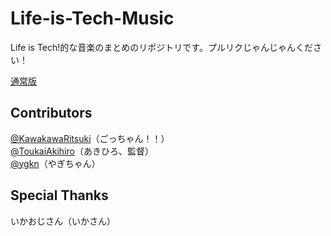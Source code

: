 # Life-is-Tech-Music
Life is Tech!的な音楽のまとめのリポジトリです。プルリクじゃんじゃんください！

[通常版](./index.md)

## Contributors
[@KawakawaRitsuki](//github.com/KawakawaRitsuki)（ごっちゃん！！）   
[@ToukaiAkihiro](//github.com/ToukaiAkihiro)（あきひろ、監督）   
[@ygkn](//github.com/ygkn)（やぎちゃん）  

## Special Thanks
いかおじさん（いかさん）
